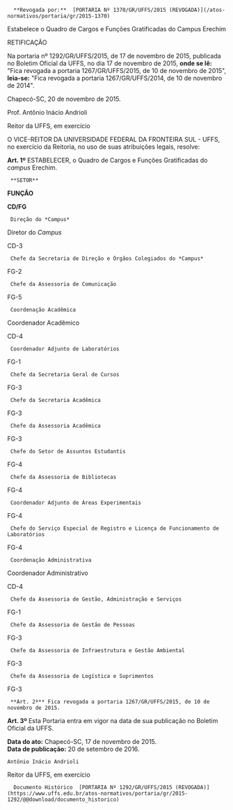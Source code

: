       **Revogada por:**  [PORTARIA Nº 1370/GR/UFFS/2015 (REVOGADA)](/atos-normativos/portaria/gr/2015-1370) 

   Estabelece o Quadro de Cargos e Funções Gratificadas do Campus Erechim  

RETIFICAÇÃO

 Na portaria nº 1292/GR/UFFS/2015, de 17 de novembro de 2015, publicada no Boletim Oficial da UFFS, no dia 17 de novembro de 2015, **onde se lê:** "Fica revogada a portaria 1267/GR/UFFS/2015, de 10 de novembro de 2015", **leia-se:** "Fica revogada a portaria 1267/GR/UFFS/2014, de 10 de novembro de 2014".

 Chapecó-SC, 20 de novembro de 2015.

 Prof. Antônio Inácio Andrioli

 Reitor da UFFS, em exercício

 O VICE-REITOR DA UNIVERSIDADE FEDERAL DA FRONTEIRA SUL - UFFS, no exercício da Reitoria, no uso de suas atribuições legais, resolve:

 **Art. 1º** ESTABELECER, o Quadro de Cargos e Funções Gratificadas do *campus* Erechim.

     **SETOR**

   **FUNÇÃO**

   **CD/FG**

     Direção do *Campus*

   Diretor do *Campus*

   CD-3

     Chefe da Secretaria de Direção e Órgãos Colegiados do *Campus*

   FG-2

     Chefe da Assessoria de Comunicação

   FG-5

     Coordenação Acadêmica

   Coordenador Acadêmico

   CD-4

     Coordenador Adjunto de Laboratórios

   FG-1

     Chefe da Secretaria Geral de Cursos

   FG-3

     Chefe da Secretaria Acadêmica

   FG-3

     Chefe da Assessoria Acadêmica

   FG-3

     Chefe do Setor de Assuntos Estudantis

   FG-4

     Chefe da Assessoria de Bibliotecas

   FG-4

     Coordenador Adjunto de Áreas Experimentais

   FG-4

     Chefe do Serviço Especial de Registro e Licença de Funcionamento de Laboratórios

   FG-4

     Coordenação Administrativa

   Coordenador Administrativo

   CD-4

     Chefe da Assessoria de Gestão, Administração e Serviços

   FG-1

     Chefe da Assessoria de Gestão de Pessoas

   FG-3

     Chefe da Assessoria de Infraestrutura e Gestão Ambiental

   FG-3

     Chefe da Assessoria de Logística e Suprimentos

   FG-3

     **Art. 2º** Fica revogada a portaria 1267/GR/UFFS/2015, de 10 de novembro de 2015.

 **Art. 3º** Esta Portaria entra em vigor na data de sua publicação no Boletim Oficial da UFFS.

  

   **Data do ato:** Chapecó-SC, 17 de novembro de 2015.   
 **Data de publicação:**  20 de setembro de 2016. 

    Antônio Inácio Andrioli   
 Reitor da UFFS, em exercício 

      Documento Histórico  [PORTARIA Nº 1292/GR/UFFS/2015 (REVOGADA)](https://www.uffs.edu.br/atos-normativos/portaria/gr/2015-1292/@@download/documento_historico)     
      